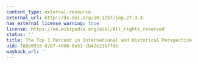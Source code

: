 ```yaml
---
content_type: external-resource
external_url: http://dx.doi.org/10.1257/jep.27.3.3
has_external_license_warning: true
license: https://en.wikipedia.org/wiki/All_rights_reserved
status: ''
title: The Top 1 Percent in International and Historical Perspective
uid: f88e0935-d787-4d98-8a51-cb42e21bffde
wayback_url: ''
---
```

